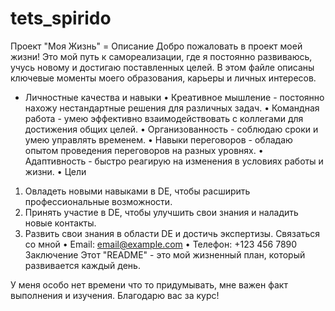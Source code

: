 # tets_spirido

Проект "Моя Жизнь"
= Описание Добро пожаловать в проект моей жизни! Это мой путь к самореализации, где я постоянно развиваюсь, учусь новому и достигаю
поставленных целей. В этом файле описаны ключевые моменты моего образования, карьеры и личных интересов.
* Личностные качества и навыки
• Креативное мышление - постоянно нахожу нестандартные решения для различных задач.
• Командная работа - умею эффективно взаимодействовать с коллегами для достижения общих целей.
• Организованность - соблюдаю сроки и умею управлять временем.
• Навыки переговоров - обладаю опытом проведения переговоров на разных уровнях.
• Адаптивность - быстро реагирую на изменения в условиях работы и жизни.
• Цели
1. Овладеть новыми навыками в DE, чтобы расширить профессиональные возможности.
2. Принять участие в DE, чтобы улучшить свои знания и наладить новые контакты.
3. Развить свои знания в области DE и достичь экспертизы.
Связаться со мной
• Email: email@example.com
• Телефон: +123 456 7890
Заключение
Этот "README" - это мой жизненный план, который развивается каждый день.

У меня особо нет времени что то придумывать, мне важен факт выполнения и изучения.
Благодарю вас за курс!
